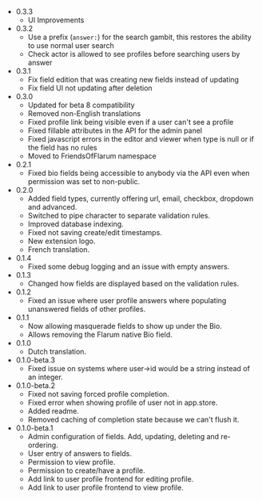 - 0.3.3
  - UI Improvements
- 0.3.2
  - Use a prefix (`answer:`) for the search gambit, this restores the ability to use normal user search
  - Check actor is allowed to see profiles before searching users by answer
- 0.3.1
  - Fix field edition that was creating new fields instead of updating
  - Fix field UI not updating after deletion
- 0.3.0
  - Updated for beta 8 compatibility
  - Removed non-English translations
  - Fixed profile link being visible even if a user can't see a profile
  - Fixed fillable attributes in the API for the admin panel
  - Fixed javascript errors in the editor and viewer when type is null or if the field has no rules
  - Moved to FriendsOfFlarum namespace
- 0.2.1
  - Fixed bio fields being accessible to anybody via the API even when permission was set to non-public.
- 0.2.0
  - Added field types, currently offering url, email, checkbox, dropdown and advanced.
  - Switched to pipe character to separate validation rules.
  - Improved database indexing.
  - Fixed not saving create/edit timestamps.
  - New extension logo.
  - French translation.
- 0.1.4
  - Fixed some debug logging and an issue with empty answers.
- 0.1.3
  - Changed how fields are displayed based on the validation rules.
- 0.1.2
  - Fixed an issue where user profile answers where populating unanswered fields of other profiles.
- 0.1.1
  - Now allowing masquerade fields to show up under the Bio.
  - Allows removing the Flarum native Bio field.
- 0.1.0
  - Dutch translation.
- 0.1.0-beta.3
  - Fixed issue on systems where user->id would be a string instead of an integer.
- 0.1.0-beta.2
  - Fixed not saving forced profile completion.
  - Fixed error when showing profile of user not in app.store.
  - Added readme.
  - Removed caching of completion state because we can't flush it.
- 0.1.0-beta.1
  - Admin configuration of fields. Add, updating, deleting and re-ordering.
  - User entry of answers to fields.
  - Permission to view profile.
  - Permission to create/have a profile.
  - Add link to user profile frontend for editing profile.
  - Add link to user profile frontend to view profile.
